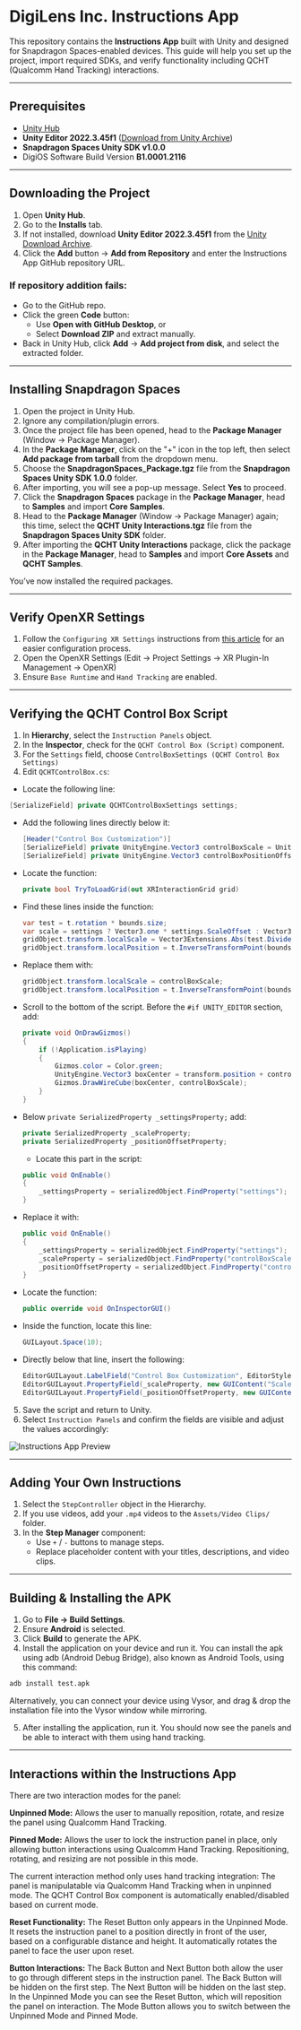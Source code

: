 # DigiLens Inc. Instructions App

This repository contains the **Instructions App** built with Unity and designed for Snapdragon Spaces-enabled devices. This guide will help you set up the project, import required SDKs, and verify functionality including QCHT (Qualcomm Hand Tracking) interactions.

---

## Prerequisites

- [Unity Hub](https://unity.com/download)
- **Unity Editor 2022.3.45f1** ([Download from Unity Archive](https://unity.com/releases/editor/archive))
- **Snapdragon Spaces Unity SDK v1.0.0**
- DigiOS Software Build Version **B1.0001.2116**

---

## Downloading the Project

1. Open **Unity Hub**.
2. Go to the **Installs** tab.
3. If not installed, download **Unity Editor 2022.3.45f1** from the [Unity Download Archive](https://unity.com/releases/editor/archive).
4. Click the **Add** button → **Add from Repository** and enter the Instructions App GitHub repository URL.

### If repository addition fails:

- Go to the GitHub repo.
- Click the green **Code** button:
  - Use **Open with GitHub Desktop**, or
  - Select **Download ZIP** and extract manually.
- Back in Unity Hub, click **Add** → **Add project from disk**, and select the extracted folder.

---

## Installing Snapdragon Spaces

1. Open the project in Unity Hub.
2. Ignore any compilation/plugin errors.
3. Once the project file has been opened, head to the **Package Manager** (Window → Package Manager).
4. In the **Package Manager**, click on the "+" icon in the top left, then select **Add package from tarball** from the dropdown menu.
5. Choose the **SnapdragonSpaces_Package.tgz** file from the **Snapdragon Spaces Unity SDK 1.0.0** folder.
6. After importing, you will see a pop-up message. Select **Yes** to proceed.
7. Click the **Snapdragon Spaces** package in the **Package Manager**, head to **Samples** and import **Core Samples**.
8. Head to the **Package Manager** (Window → Package Manager) again; this time, select the **QCHT Unity Interactions.tgz** file from the **Snapdragon Spaces Unity SDK** folder.
9. After importing the **QCHT Unity Interactions** package, click the package in the **Package Manager**, head to **Samples** and import **Core Assets** and **QCHT Samples**.

You’ve now installed the required packages.

---

## Verify OpenXR Settings

1. Follow the `Configuring XR Settings` instructions from [this article](https://developer.digilens.com/hc/en-us/articles/36241428293659-Developing-for-Snapdragon-Spaces-1-0-1#h_01JF93CTK84V4FPSYS8Y8QEB31) for an easier configuration process.
2. Open the OpenXR Settings (Edit → Project Settings → XR Plugin-In Management → OpenXR)
3. Ensure `Base Runtime` and `Hand Tracking` are enabled.

---

## Verifying the QCHT Control Box Script

1. In **Hierarchy**, select the `Instruction Panels` object.
2. In the **Inspector**, check for the `QCHT Control Box (Script)` component.
3. For the `Settings` field, choose `ControlBoxSettings (QCHT Control Box Settings)`
4. Edit `QCHTControlBox.cs`:
   
  - Locate the following line:

  ```csharp
  [SerializeField] private QCHTControlBoxSettings settings;
  ```

- Add the following lines directly below it:

  ```csharp
  [Header("Control Box Customization")]
  [SerializeField] private UnityEngine.Vector3 controlBoxScale = UnityEngine.Vector3.one;
  [SerializeField] private UnityEngine.Vector3 controlBoxPositionOffset = UnityEngine.Vector3.zero;
  ```

- Locate the function:

  ```csharp
  private bool TryToLoadGrid(out XRInteractionGrid grid)
  ```

- Find these lines inside the function:

  ```csharp
  var test = t.rotation * bounds.size;
  var scale = settings ? Vector3.one * settings.ScaleOffset : Vector3.one;
  gridObject.transform.localScale = Vector3Extensions.Abs(test.Divide(t.lossyScale)) + scale;
  gridObject.transform.localPosition = t.InverseTransformPoint(bounds.center);
  ```

- Replace them with:

  ```csharp
  gridObject.transform.localScale = controlBoxScale;
  gridObject.transform.localPosition = t.InverseTransformPoint(bounds.center) + controlBoxPositionOffset;
  ```

- Scroll to the bottom of the script. Before the `#if UNITY_EDITOR` section, add:

  ```csharp
  private void OnDrawGizmos()
  {
      if (!Application.isPlaying)
      {
          Gizmos.color = Color.green;
          UnityEngine.Vector3 boxCenter = transform.position + controlBoxPositionOffset;
          Gizmos.DrawWireCube(boxCenter, controlBoxScale);
      }
  }
  ```

- Below `private SerializedProperty _settingsProperty;` add:

  ```csharp
  private SerializedProperty _scaleProperty;
  private SerializedProperty _positionOffsetProperty;
  ```

  - Locate this part in the script:

  ```csharp
  public void OnEnable()
  {
      _settingsProperty = serializedObject.FindProperty("settings");
  }
  ```

- Replace it with:

  ```csharp
  public void OnEnable()
  {
      _settingsProperty = serializedObject.FindProperty("settings");
      _scaleProperty = serializedObject.FindProperty("controlBoxScale");
      _positionOffsetProperty = serializedObject.FindProperty("controlBoxPositionOffset");
  }
  ```

- Locate the function:

  ```csharp
  public override void OnInspectorGUI()
  ```

- Inside the function, locate this line:

  ```csharp
  GUILayout.Space(10);
  ```

- Directly below that line, insert the following:

  ```csharp
  EditorGUILayout.LabelField("Control Box Customization", EditorStyles.boldLabel);
  EditorGUILayout.PropertyField(_scaleProperty, new GUIContent("Scale"));
  EditorGUILayout.PropertyField(_positionOffsetProperty, new GUIContent("Position Offset"));
  ```    
5. Save the script and return to Unity.
6. Select `Instruction Panels` and confirm the fields are visible and adjust the values accordingly:

![Instructions App Preview](Assets/Repository/repo_image.png)

---

## Adding Your Own Instructions

1. Select the `StepController` object in the Hierarchy.
2. If you use videos, add your `.mp4` videos to the `Assets/Video Clips/` folder.
3. In the **Step Manager** component:
   - Use `+` / `-` buttons to manage steps.
   - Replace placeholder content with your titles, descriptions, and video clips.

---

## Building & Installing the APK

1. Go to **File → Build Settings**.
2. Ensure **Android** is selected.
3. Click **Build** to generate the APK.
4. Install the application on your device and run it. You can install the apk using adb (Android Debug Bridge), also known as Android Tools, using this command:
  ```bash
  adb install test.apk
  ```
  Alternatively, you can connect your device using Vysor, and drag & drop the installation file into the Vysor window while mirroring.
  
5. After installing the application, run it. You should now see the panels and be able to interact with them using hand tracking.

---

## Interactions within the Instructions App

There are two interaction modes for the panel:

**Unpinned Mode:** Allows the user to manually reposition, rotate, and resize the panel using Qualcomm Hand Tracking.

**Pinned Mode:** Allows the user to lock the instruction panel in place, only allowing button interactions using Qualcomm Hand Tracking. Repositioning, rotating, and resizing are not possible in this mode.

The current interaction method only uses hand tracking integration:
The panel is manipulatable via Qualcomm Hand Tracking when in unpinned mode.
The QCHT Control Box component is automatically enabled/disabled based on current mode.

**Reset Functionality:**
The Reset Button only appears in the Unpinned Mode. It resets the instruction panel to a position directly in front of the user, based on a configurable distance and height. It automatically rotates the panel to face the user upon reset.

**Button Interactions:**
The Back Button and Next Button both allow the user to go through different steps in the instruction panel. The Back Button will be hidden on the first step. The Next Button will be hidden on the last step.
In the Unpinned Mode you can see the Reset Button, which will reposition the panel on interaction.
The Mode Button allows you to switch between the Unpinned Mode and Pinned Mode.
